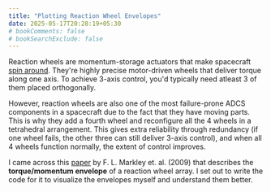 ```yaml
---
title: "Plotting Reaction Wheel Envelopes"
date: 2025-05-17T20:28:19+05:30
# bookComments: false
# bookSearchExclude: false
---
```


Reaction wheels are momentum-storage actuators that make spacecraft [spin around](https://youtu.be/PGNiXGX2nLU?si=aB0SFMN8PToa35LQ). They're highly precise motor-driven wheels that deliver torque along one axis. To achieve 
3-axis control, you'd typically need atleast 3 of them placed orthogonally.

However, reaction wheels are also one of the most failure-prone ADCS components in a spacecraft due to the fact that they
have moving parts. This is why they add a fourth wheel and reconfigure all the 4 wheels in a tetrahedral arrangement. This
gives extra reliability through redundancy (if one wheel fails, the other three can still deliver 3-axis control), and when
all 4 wheels function normally, the extent of control improves.

I came across this [paper](https://ntrs.nasa.gov/api/citations/20110015369/downloads/20110015369.pdf) by F. L. Markley et. al. (2009) that describes the **torque/momentum envelope** of a reaction wheel array. I set out to write the code for it to 
visualize the envelopes myself and understand them better.





